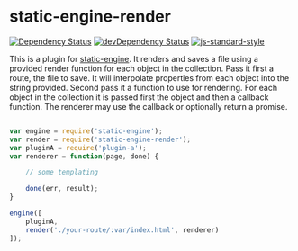 # static-engine-render

[![Dependency Status](https://david-dm.org/erickmerchant/static-engine-render.svg?style=flat-square)](https://david-dm.org/erickmerchant/static-engine-render) [![devDependency Status](https://david-dm.org/erickmerchant/static-engine-render/dev-status.svg?style=flat-square)](https://david-dm.org/erickmerchant/static-engine-render#info=devDependencies) [![js-standard-style](https://img.shields.io/badge/code%20style-standard-brightgreen.svg?style=flat)](https://github.com/feross/standard)

This is a plugin for [static-engine](https://github.com/erickmerchant/static-engine). It renders and saves a file using a provided render function for each object in the collection. Pass it first a route, the file to save. It will interpolate properties from each object into the string provided. Second pass it a function to use for rendering. For each object in the collection it is passed first the object and then a callback function. The renderer may use the callback or optionally return a promise.

```javascript

var engine = require('static-engine');
var render = require('static-engine-render');
var pluginA = require('plugin-a');
var renderer = function(page, done) {

    // some templating

    done(err, result);
}

engine([
    pluginA,
    render('./your-route/:var/index.html', renderer)
]);

```
